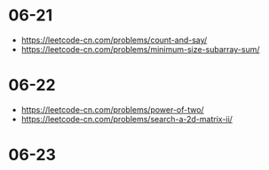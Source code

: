 # 06-21
* https://leetcode-cn.com/problems/count-and-say/
* https://leetcode-cn.com/problems/minimum-size-subarray-sum/

# 06-22
* https://leetcode-cn.com/problems/power-of-two/
* https://leetcode-cn.com/problems/search-a-2d-matrix-ii/

# 06-23
